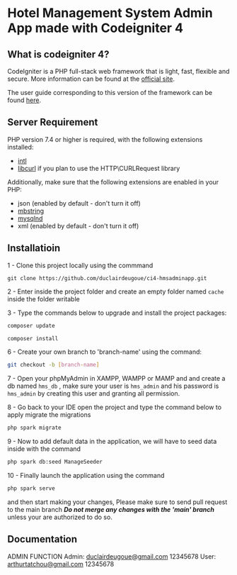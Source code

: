 # Hotel Management System Admin App made with Codeigniter 4

## What is codeigniter 4?

CodeIgniter is a PHP full-stack web framework that is light, fast, flexible and secure.
More information can be found at the [official site](http://codeigniter.com).

The user guide corresponding to this version of the framework can be found
[here](https://codeigniter4.github.io/userguide/).

## Server Requirement

PHP version 7.4 or higher is required, with the following extensions installed:

- [intl](http://php.net/manual/en/intl.requirements.php)
- [libcurl](http://php.net/manual/en/curl.requirements.php) if you plan to use the HTTP\CURLRequest library

Additionally, make sure that the following extensions are enabled in your PHP:

- json (enabled by default - don't turn it off)
- [mbstring](http://php.net/manual/en/mbstring.installation.php)
- [mysqlnd](http://php.net/manual/en/mysqlnd.install.php)
- xml (enabled by default - don't turn it off)

## Installatioin

1 - Clone this project locally using the commmand

```git
git clone https://github.com/duclairdeugoue/ci4-hmsadminapp.git 
```

2 - Enter inside the project folder and create an empty folder named `cache` inside the folder writable

3 - Type the commands below to upgrade and install the project packages:

```php
composer update

composer install 
```

6 - Create your own branch to 'branch-name' using the command:

```bash
git checkout -b [branch-name]
```

7 - Open your phpMyAdmin in XAMPP, WAMPP or MAMP and and create a db named `hms_db` , make sure your user is `hms_admin` and his password is  `hms_admin` by creating this user and granting all permission.

8 - Go back to your IDE open the project  and type the command below to apply migrate the migrations

```php
php spark migrate
```

9 - Now to add default data in the application, we will have to seed data inside with the command

```bash
php spark db:seed ManageSeeder
```

10 - Finally launch the application using the command

```php
php spark serve
```

and then start making your changes, Please make sure to send pull request to the main branch ***Do not merge any changes with the 'main' branch*** unless your are authorized to do so.

## Documentation


ADMIN FUNCTION
Admin:
duclairdeugoue@gmail.com
12345678
User:
arthurtatchou@gmail.com
12345678